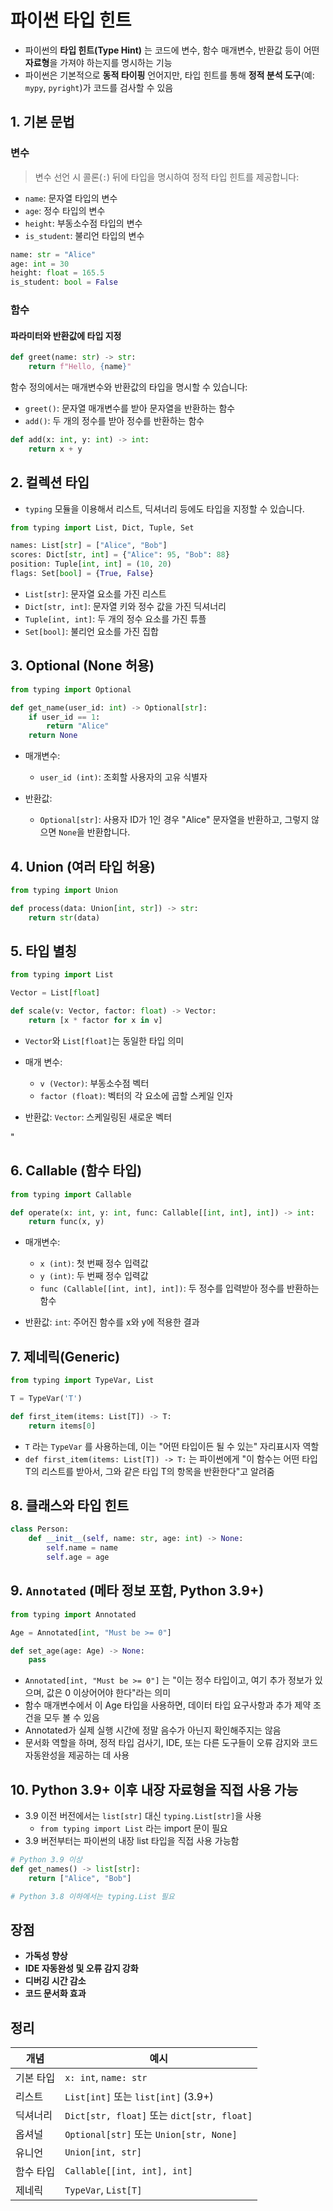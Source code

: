 # 파이썬 타입 힌트

- 파이썬의 **타입 힌트(Type Hint)** 는 코드에 변수, 함수 매개변수, 반환값 등이 어떤 **자료형**을 가져야 하는지를 명시하는 기능
- 파이썬은 기본적으로 **동적 타이핑** 언어지만, 타입 힌트를 통해 **정적 분석 도구**(예: `mypy`, `pyright`)가 코드를 검사할 수 있음


## 1. 기본 문법

### 변수

> 변수 선언 시 콜론(`:`) 뒤에 타입을 명시하여 정적 타입 힌트를 제공합니다:
- `name`: 문자열 타입의 변수
- `age`: 정수 타입의 변수
- `height`: 부동소수점 타입의 변수
- `is_student`: 불리언 타입의 변수


```python
name: str = "Alice"
age: int = 30
height: float = 165.5
is_student: bool = False
```

### 함수

#### 파라미터와 반환값에 타입 지정

```python
def greet(name: str) -> str:
    return f"Hello, {name}"
```

함수 정의에서는 매개변수와 반환값의 타입을 명시할 수 있습니다:
- `greet()`: 문자열 매개변수를 받아 문자열을 반환하는 함수
- `add()`: 두 개의 정수를 받아 정수를 반환하는 함수


```python
def add(x: int, y: int) -> int:
    return x + y
```


## 2. 컬렉션 타입

- `typing` 모듈을 이용해서 리스트, 딕셔너리 등에도 타입을 지정할 수 있습니다.

```python
from typing import List, Dict, Tuple, Set

names: List[str] = ["Alice", "Bob"]
scores: Dict[str, int] = {"Alice": 95, "Bob": 88}
position: Tuple[int, int] = (10, 20)
flags: Set[bool] = {True, False}
```

- `List[str]`: 문자열 요소를 가진 리스트
- `Dict[str, int]`: 문자열 키와 정수 값을 가진 딕셔너리
- `Tuple[int, int]`: 두 개의 정수 요소를 가진 튜플
- `Set[bool]`: 불리언 요소를 가진 집합


## 3. Optional (None 허용)

```python
from typing import Optional

def get_name(user_id: int) -> Optional[str]:
    if user_id == 1:
        return "Alice"
    return None
```

- 매개변수:
  - `user_id (int)`: 조회할 사용자의 고유 식별자

- 반환값:
  - `Optional[str]`: 사용자 ID가 1인 경우 "Alice" 문자열을 반환하고, 그렇지 않으면 `None`을 반환합니다.



## 4. Union (여러 타입 허용)

```python
from typing import Union

def process(data: Union[int, str]) -> str:
    return str(data)
```

## 5. 타입 별칭

```python
from typing import List

Vector = List[float]

def scale(v: Vector, factor: float) -> Vector:
    return [x * factor for x in v]
```
- `Vector`와 `List[float]`는 동일한 타입 의미
- 매개 변수:
  - `v (Vector)`: 부동소수점 벡터
  - `factor (float)`: 벡터의 각 요소에 곱할 스케일 인자

- 반환값:
    `Vector`: 스케일링된 새로운 벡터

"
## 6. Callable (함수 타입)

```python
from typing import Callable

def operate(x: int, y: int, func: Callable[[int, int], int]) -> int:
    return func(x, y)
```
- 매개변수:
  - `x (int)`: 첫 번째 정수 입력값
  - `y (int)`: 두 번째 정수 입력값
  - `func (Callable[[int, int], int])`: 두 정수를 입력받아 정수를 반환하는 함수

- 반환값:
    `int`: 주어진 함수를 x와 y에 적용한 결과


## 7. 제네릭(Generic)

```python
from typing import TypeVar, List

T = TypeVar('T')

def first_item(items: List[T]) -> T:
    return items[0]
```
- `T` 라는 `TypeVar` 를 사용하는데, 이는 "어떤 타입이든 될 수 있는" 자리표시자 역할
- `def first_item(items: List[T]) -> T:` 는 파이썬에게 "이 함수는 어떤 타입 T의 리스트를 받아서, 그와 같은 타입 T의 항목을 반환한다"고 알려줌


## 8. 클래스와 타입 힌트

```python
class Person:
    def __init__(self, name: str, age: int) -> None:
        self.name = name
        self.age = age
```



## 9. `Annotated` (메타 정보 포함, Python 3.9+)

```python
from typing import Annotated

Age = Annotated[int, "Must be >= 0"]

def set_age(age: Age) -> None:
    pass
```
- `Annotated[int, "Must be >= 0"]` 는 "이는 정수 타입이고, 여기 추가 정보가 있으며, 값은 0 이상어어야 한다"라는 의미
- 함수 매개변수에서 이 Age 타입을 사용하면, 데이터 타입 요구사항과 추가 제약 조건을 모두 볼 수 있음
- Annotated가 실제 실행 시간에 정말 음수가 아닌지 확인해주지는 않음
- 문서화 역할을 하며, 정적 타입 검사기, IDE, 또는 다른 도구들이 오류 감지와 코드 자동완성을 제공하는 데 사용

## 10. Python 3.9+ 이후 내장 자료형을 직접 사용 가능

- 3.9 이전 버전에서는 `list[str]` 대신 `typing.List[str]`을 사용
  - `from typing import List` 라는 import 문이 필요
- 3.9 버전부터는 파이썬의 내장 list 타입을 직접 사용 가능함


```python
# Python 3.9 이상
def get_names() -> list[str]:
    return ["Alice", "Bob"]

# Python 3.8 이하에서는 typing.List 필요
```

## 장점

- **가독성 향상**
- **IDE 자동완성 및 오류 감지 강화**
- **디버깅 시간 감소**
- **코드 문서화 효과**

## 정리

| 개념    | 예시                                       |
| ----- | ---------------------------------------- |
| 기본 타입 | `x: int`, `name: str`                    |
| 리스트   | `List[int]` 또는 `list[int]` (3.9+)        |
| 딕셔너리  | `Dict[str, float]` 또는 `dict[str, float]` |
| 옵셔널   | `Optional[str]` 또는 `Union[str, None]`    |
| 유니언   | `Union[int, str]`                        |
| 함수 타입 | `Callable[[int, int], int]`              |
| 제네릭   | `TypeVar`, `List[T]`                     |


